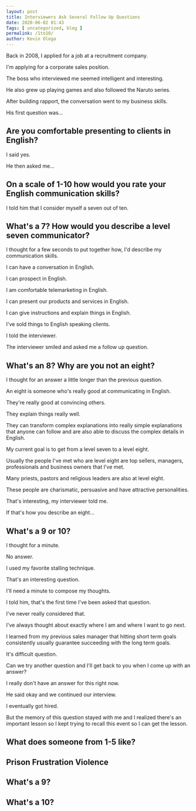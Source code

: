 ```yaml
--- 
layout: post 
title: Interviewers Ask Several Follow Up Questions
date: 2020-06-02 01:43
Tags: [ uncategorized, blog ]
permalink: /1to10/ 
author: Kevin Olega 
--- 
```

Back in 2008, I applied for a job at a recruitment company.

I'm applying for a corporate sales position.

The boss who interviewed me seemed intelligent and interesting.

He also grew up playing games and also followed the Naruto series.

After building rapport, the conversation went to my business skills.

His first question was...

## Are you comfortable presenting to clients in English?

I said yes.

He then asked me...

## On a scale of 1-10 how would you rate your English communication skills?

I told him that I consider myself a seven out of ten.

## What's a 7? How would you describe a level seven communicator?

I thought for a few seconds to put together how, I'd describe my communication skills.

I can have a conversation in English.

I can prospect in English.

I am comfortable telemarketing in English.

I can present our products and services in English.

I can give instructions and explain things in English.

I've sold things to English speaking clients.

I told the interviewer.

The interviewer smiled and asked me a follow up question.

## What's an 8? Why are you not an eight?

I thought for an answer a little longer than the previous question.

An eight is someone who's really good at communicating in English.

They're really good at convincing others.

They explain things really well.

They can transform complex explanations into really simple explanations that anyone can follow and are also able to discuss the complex details in English.

My current goal is to get from a level seven to a level eight.

Usually the people I've met who are level eight are top sellers, managers, professionals and business owners that I've met.

Many priests, pastors and religious leaders are also at level eight.

These people are charismatic, persuasive and have attractive personalities.

That's interesting, my interviewer told me.

If that's how you describe an eight...

## What's a 9 or 10?

I thought for a minute.

No answer.

I used my favorite stalling technique.

That's an interesting question.

I'll need a minute to compose my thoughts.

I told him, that's the first time I've been asked that question.

I've never really considered that.

I've always thought about exactly where I am and where I want to go next.

I learned from my previous sales manager that hitting short term goals consistently usually guarantee succeeding with the long term goals.

It's difficult question.

Can we try another question and I'll get back to you when I come up with an answer?

I really don't have an answer for this right now.

He said okay and we continued our interview.

I eventually got hired.

But the memory of this question stayed with me and I realized there's an important lesson so I kept trying to recall this event so I can get the lesson.

## What does someone from 1-5 like?

## Prison Frustration Violence

## What's a 9?

## What's a 10?
